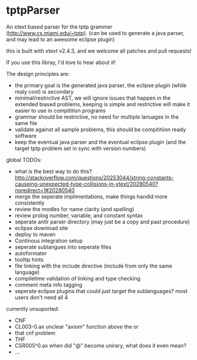 tptpParser
==========

An xtext based parser for the tptp grammer (http://www.cs.miami.edu/~tptp).  (can be used to generate a java parser, and may lead to an awesome eclipse plugin)

this is built with xtext v2.4.3, and we welcome all patches and pull requests!

If you use this libray, I'd love to hear about it!


The design principles are:
 * the primary goal is the generated java parser, the eclipse plugin (while realy cool) is secondary
 * minimal/restrictive AST, we will ignore issues that happen in the extended biased problems, keeping is simple and restrictive will make it easier to use in compitition programs
 * grammar should be restrictive, no need for multiple lanuages in the same file
 * validate against all sample problems, this should be compititiion ready software
 * keep the eventual java parser and the eventual eclipse plugin (and the target tptp problem set in sync with version numbers)

global TODOs:
 * what is the best way to do this? http://stackoverflow.com/questions/20253044/string-constants-causeing-unexpected-type-collisions-in-xtext/20280540?noredirect=1#20280540
 * merge the seperate implimentations, make things handld more consistently
 * review the modles for name clarity (and spelling)
 * review prolog number, variable, and constant syntax
 * seperate antlr parser directory (may just be a copy and past procedure)
 * eclipse download site
 * deploy to maven
 * Continous integration setup
 * seperate sublangues into seperate files
 * autoformater
 * tooltip hints
 * file linking with the include directive (include from only the same language)
 * compiletime validation of linking and type checking
 * comment meta info tagging
 * seperate eclipse plugins that could just target the sublanguages? most users don't need all 4

currently unsuported:
 * CNF
  * CL003-0.ax unclear "axiom" function above the or
  * that cnf problem
 * THF
  * CSR005^0.ax when did "@" become unirary, what does it even mean?
  * ...
